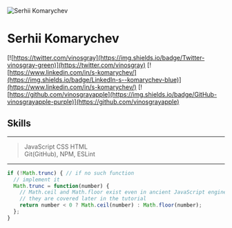 ![Serhii Komarychev](https://avatars.githubusercontent.com/u/14216389)

# Serhii Komarychev
[![https://twitter.com/vinosgray](https://img.shields.io/badge/Twitter-vinosgray-green)](https://twitter.com/vinosgray)
[![https://www.linkedin.com/in/s-komarychev/](https://img.shields.io/badge/LinkedIn-s--komarychev-blue)](https://www.linkedin.com/in/s-komarychev/)
[![https://github.com/vinosgrayapple](https://img.shields.io/badge/GitHub-vinosgrayapple-purple)](https://github.com/vinosgrayapple)

## Skills
***

> JavaScript CSS HTML  
> Git(GitHub), NPM, ESLint
>
***
```js
if (!Math.trunc) { // if no such function
  // implement it
  Math.trunc = function(number) {
    // Math.ceil and Math.floor exist even in ancient JavaScript engines
    // they are covered later in the tutorial
    return number < 0 ? Math.ceil(number) : Math.floor(number);
  };
}
```
